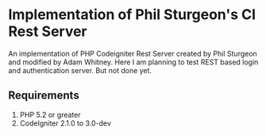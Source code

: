 # Implementation of Phil Sturgeon's CI Rest Server

An implementation of PHP Codeigniter Rest Server created by Phil Sturgeon and modified by Adam Whitney. Here I am planning to test REST based login and authentication server. But not done yet.

## Requirements

1. PHP 5.2 or greater
2. CodeIgniter 2.1.0 to 3.0-dev


